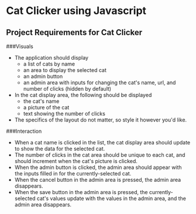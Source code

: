 Cat Clicker using Javascript
===============================

## Project Requirements for Cat Clicker

###Visuals

* The application should display
    - a list of cats by name
    - an area to display the selected cat
	- an admin button
	- an admin area with inputs for changing the cat's name, url, and number of clicks (hidden by default)
* In the cat display area, the following should be displayed
    - the cat's name
    - a picture of the cat
    - text showing the number of clicks
* The specifics of the layout do not matter, so style it however you'd like.

###Interaction

* When a cat name is clicked in the list, the cat display area should update to show the data for the selected cat.
* The number of clicks in the cat area should be unique to each cat, and should increment when the cat's picture is clicked.
* When the admin button is clicked, the admin area should appear with the inputs filled in for the currently-selected cat.
* When the cancel button in the admin area is pressed, the admin area disappears.
* When the save button in the admin area is pressed, the currently-selected cat's values update with the values in the admin area, and the admin area disappears.
